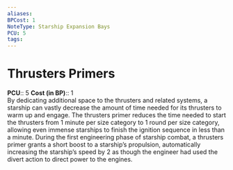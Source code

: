```yaml
---
aliases: 
BPCost: 1
NoteType: Starship Expansion Bays
PCU: 5
tags: 
---
```


# Thrusters Primers

**PCU**:: 5
**Cost (in BP)**:: 1  
By dedicating additional space to the thrusters and related systems, a starship can vastly decrease the amount of time needed for its thrusters to warm up and engage. The thrusters primer reduces the time needed to start the thrusters from 1 minute per size category to 1 round per size category, allowing even immense starships to finish the ignition sequence in less than a minute. During the first engineering phase of starship combat, a thrusters primer grants a short boost to a starship’s propulsion, automatically increasing the starship’s speed by 2 as though the engineer had used the divert action to direct power to the engines.
